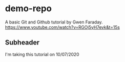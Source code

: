 # demo-repo
A basic Git and Github tutorial by Gwen Faraday.
https://www.youtube.com/watch?v=RGOj5yH7evk&t=15s

## Subheader
I'm taking this tutorial on 10/07/2020